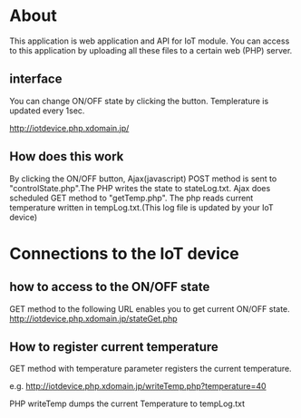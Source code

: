 ﻿# About
This application is web application and API for IoT module.
You can access to this application by uploading all these files to a certain web (PHP) server.

## interface
You can change ON/OFF state by clicking the button.
Templerature is updated every 1sec.

http://iotdevice.php.xdomain.jp/

## How does this work
By clicking the ON/OFF button, Ajax(javascript) POST method is sent to "controlState.php".The PHP writes the state to stateLog.txt.
Ajax does scheduled GET method to "getTemp.php". The php reads current temperature written in tempLog.txt.(This log file is updated by your IoT device) 

# Connections to the IoT device
## how to access to the ON/OFF state
GET method to the following URL enables you to get current ON/OFF state.
http://iotdevice.php.xdomain.jp/stateGet.php

## How to register current temperature

GET method with temperature parameter registers the current temperature.

e.g.
http://iotdevice.php.xdomain.jp/writeTemp.php?temperature=40

PHP writeTemp dumps the current Temperature to tempLog.txt 